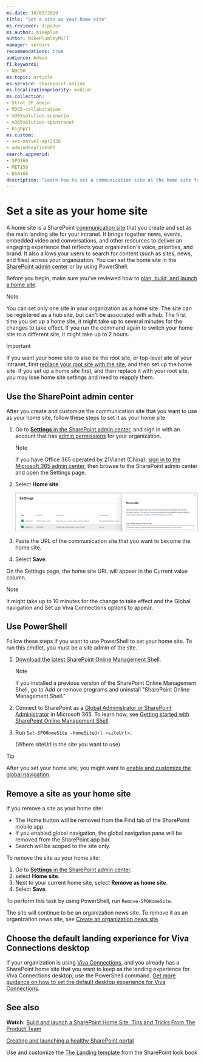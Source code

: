 ```yaml
---
ms.date: 10/07/2019
title: "Set a site as your home site"
ms.reviewer: dipadur
ms.author: mikeplum
author: MikePlumleyMSFT
manager: serdars
recommendations: true
audience: Admin
f1.keywords:
- NOCSH
ms.topic: article
ms.service: sharepoint-online
ms.localizationpriority: medium
ms.collection:  
- Strat_SP_admin
- M365-collaboration
- m365solution-scenario
- m365solution-spintranet
- highpri
ms.custom:
- seo-marvel-apr2020
- admindeeplinkSPO
search.appverid:
- SPO160
- MET150
- BSA160
description: "Learn how to set a communication site as the home site for your organization."
---
```


# Set a site as your home site
  
A home site is a SharePoint [communication site](https://support.office.com/article/94A33429-E580-45C3-A090-5512A8070732) that you create and set as the main landing site for your intranet. It brings together news, events, embedded video and conversations, and other resources to deliver an engaging experience that reflects your organization's voice, priorities, and brand. It also allows your users to search for content (such as sites, news, and files) across your organization. You can set the home site in the <a href="https://go.microsoft.com/fwlink/?linkid=2185219" target="_blank">SharePoint admin center</a> or by using PowerShell.

Before you begin, make sure you've reviewed how to [plan, build, and launch a home site](./home-site-plan.md). 

> [!NOTE]
> You can set only one site in your organization as a home site. The site can be registered as a hub site, but can't be associated with a hub. The first time you set up a home site, it might take up to several minutes for the changes to take effect. If you run the command again to switch your home site to a different site, it might take up to 2 hours.

> [!IMPORTANT]
> If you want your home site to also be the root site, or top-level site of your intranet, first [replace your root site with the site](modern-root-site.md), and then set up the home site. If you set up a home site first, and then replace it with your root site, you may lose home site settings and need to reapply them.  

## Use the SharePoint admin center

After you create and customize the communication site that you want to use as your home site, follow these steps to set it as your home site. 

1. Go to <a href="https://go.microsoft.com/fwlink/?linkid=2185072" target="_blank">**Settings** in the SharePoint admin center</a>, and sign in with an account that has [admin permissions](./sharepoint-admin-role.md) for your organization.

   >[!NOTE]
   > If you have Office 365 operated by 21Vianet (China), [sign in to the Microsoft 365 admin center](https://go.microsoft.com/fwlink/p/?linkid=850627), then browse to the SharePoint admin center and open the Settings page.
    
2. Select **Home site**.

    ![Home site setting in the new SharePoint admin center.](media/home-site-setting.png)

3. Paste the URL of the communication site that you want to become the home site. 

4. Select **Save**.

On the Settings page, the home site URL will appear in the Current value column.

> [!NOTE] 
> It might take up to 10 minutes for the change to take effect and the Global navigation and Set up Viva Connections options to appear.

## Use PowerShell

Follow these steps if you want to use PowerShell to set your home site. To run this cmdlet, you must be a site admin of the site.

1. [Download the latest SharePoint Online Management Shell](https://go.microsoft.com/fwlink/p/?LinkId=255251).

    > [!NOTE]
    > If you installed a previous version of the SharePoint Online Management Shell, go to Add or remove programs and uninstall "SharePoint Online Management Shell."

2. Connect to SharePoint as a [Global Administrator or SharePoint Administrator](./sharepoint-admin-role.md) in Microsoft 365. To learn how, see [Getting started with SharePoint Online Management Shell](/powershell/sharepoint/sharepoint-online/connect-sharepoint-online).

3. Run `Set-SPOHomeSite -HomeSiteUrl <siteUrl>`.

    (Where siteUrl is the site you want to use)

> [!TIP]
> After you set your home site, you might want to [enable and customize the global navigation](sharepoint-app-bar.md#customize-global-navigation-in-the-app-bar).

## Remove a site as your home site

If you remove a site as your home site:

- The Home button will be removed from the Find tab of the SharePoint mobile app.
- If you enabled global navigation, the global navigation pane will be removed from the SharePoint app bar.
- Search will be scoped to the site only.

To remove the site as your home site: 

1. Go to <a href="https://go.microsoft.com/fwlink/?linkid=2185072" target="_blank">**Settings** in the SharePoint admin center</a>.
2. select **Home site**.
3. Next to your current home site, select **Remove as home site**.
4. Select **Save**.

To perform this task by using PowerShell, run `Remove-SPOHomeSite`.

The site will continue to be an organization news site. To remove it as an organization news site, see [Create an organization news site](organization-news-site.md).


## Choose the default landing experience for Viva Connections desktop
If your organization is using [Viva Connections](/viva/connections/viva-connections-overview), and you already has a SharePoint home site that you want to keep as the landing experience for Viva Connections desktop, use the PowerShell command. [Get more guidance on how to set the default desktop experience for Viva Connections](/viva/connections/edit-viva-home). 





## See also

**Watch:** [Build and launch a SharePoint Home Site: Tips and Tricks From The Product Team](https://techcommunity.microsoft.com/t5/video-hub/build-and-launch-a-sharepoint-home-site-tips-and-tricks-from-the/m-p/1696758)

[Creating and launching a healthy SharePoint portal](portal-health.md)

Use and customize the [The Landing template](https://lookbook.microsoft.com/details/c9300e94-6e83-471a-b767-b7878689e97e) from the SharePoint look book 

